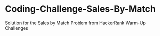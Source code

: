 # Coding-Challenge-Sales-By-Match
Solution for the Sales by Match Problem from HackerRank Warm-Up Challenges
